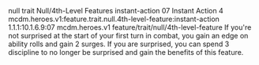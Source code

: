 <ability>
  <metadata>
    <class>null</class>
    <feature_type>trait</feature_type>
    <file_dpath>Null/4th-Level Features</file_dpath>
    <item_id>instant-action</item_id>
    <item_index>07</item_index>
    <item_name>Instant Action</item_name>
    <level>4</level>
    <scc>mcdm.heroes.v1:feature.trait.null.4th-level-feature:instant-action</scc>
    <scdc>1.1.1:10.1.6.9:07</scdc>
    <source>mcdm.heroes.v1</source>
    <type>feature/trait/null/4th-level-feature</type>
  </metadata>
  <effects>
    <effect type="mundane">If you&apos;re not surprised at the start of your first turn in combat, you gain an edge on ability rolls and gain 2 surges. If you are surprised, you can spend 3 discipline to no longer be surprised and gain the benefits of this feature.</effect>
  </effects>
</ability>
